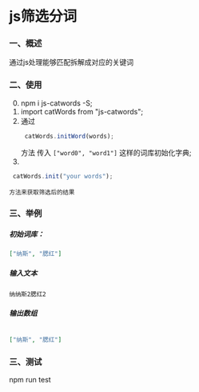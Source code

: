 # js筛选分词

### 一、概述

通过js处理能够匹配拆解成对应的关键词

### 二、使用
0. npm i js-catwords -S;
1. import catWords from "js-catwords";
2. 通过 
   ```javascript
    catWords.initWord(words);
   ```
    方法 传入 `["word0", "word1"]` 这样的词库初始化字典;
3. 
   
   ```javascript
    catWords.init("your words");
   ```
    方法来获取筛选后的结果

### 三、举例
##### 初始词库：

```json
["纳斯", "腮红"]
```

##### 输入文本
`
纳纳斯2腮红2
`

##### 输出数组

```json

["纳斯", "腮红"]
```

### 三、测试

   npm run test